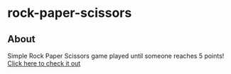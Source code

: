 # rock-paper-scissors

## About

Simple Rock Paper Scissors game played until someone reaches 5 points!
<br>
[Click here to check it out](https://rafaelcestti.github.io/rock-paper-scissors/)
